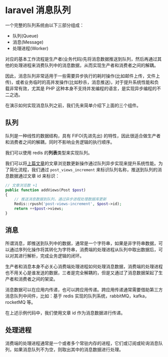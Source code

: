 # laravel 消息队列

一个完整的队列系统由以下三部分组成：

+ 队列(Queue)
+ 消息(Message)
+ 处理进程(Worker)

对应的基本工作流程是生产者(业务代码)先将消息数据推送到队列，然后再通过其他的处理进程来消费队列中的消息数据，从而实现生产者和消费者之间的解耦。

因此，消息队列非常适用于一些需要异步执行的耗时操作(比如邮件上传，文件上传)，或者业务临时的高并发操作(比如秒杀，消息推送)，对于提升系统性能和负载非常有效，尤其是 PHP 这种本身不支持并发编程的语言，是实现异步编程的不二之选。

在演示如何实现消息队列之前，我们先来简单介绍下上面的三个组件。

## 队列

队列是一种线性的数据结构，具有 FIFO(先进先出) 的特性，因此很适合做生产者和消费者之间的解耦，同时不影响业务逻辑的执行顺序。

我们可以使用 redis 的**列表**类型来实现队列。

我们可以将[上篇文章](001_热门浏览文章排行榜.md)的文章浏览数更新操作通过队列异步实现来提升系统性能。为了简化流程，我们通过 `post_views_increment` 来标识队列名称，推送到队列的消息数据通过文章 id 来标识：

```php
// 文章浏览数 +1
public function addViews(Post $post)
{
    // 推送消息数据到队列，通过异步进程处理数据库更新
    Redis::rpush('post-views-increment', $post->id);
    return ++$post->views;
}
```

## 消息

所谓消息，即推送到队列中的数据，通常是一个字符串，如果是非字符串数据，可以通过序列化操作将其转化为字符串，消费端的处理进程从队列中取出数据后，可以对其进行解析，完成业务逻辑的闭环。

生产者和消息本身不必关心消费端处理进程如何处理消息数据，消费端的处理进程也不用关心是谁发送的数据，三者是完全解耦的，但是又通过了消息数据架起了生产者和消费者之间的架梁。

消息数据可以在应用内传递，也可以跨应用传递。跨应用传递通常需要借助第三方消息队列中间件，比如：基于 redis 实现的队列系统，rabbitMQ，kafka，rocketMQ 等。

在上述示例代码中，我们使用文章 id 作为消息数据进行传递。

## 处理进程

消费端的处理进程通常是一个或者多个常驻内存的进程，它们或订阅或轮询消息队列，如果消息队列不为空，则取出其中的消息数据进行处理。

